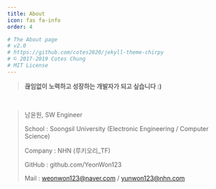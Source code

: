 ```yaml
---
title: About
icon: fas fa-info
order: 4

# The About page
# v2.0
# https://github.com/cotes2020/jekyll-theme-chirpy
# © 2017-2019 Cotes Chung
# MIT License
---
```



> **끊임없이 노력하고 성장하는 개발자가 되고 싶습니다 :)**

​      

> 남윤원, SW Engineer
>
> School : Soongsil University (Electronic Engineering / Computer Science)
>
> Company : NHN (루키오리_TF)
>
> GitHub : github.com/YeonWon123
>
> Mail : weonwon123@naver.com / yunwon123@nhn.com

